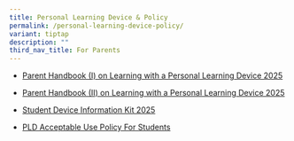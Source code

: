 ```yaml
---
title: Personal Learning Device & Policy
permalink: /personal-learning-device-policy/
variant: tiptap
description: ""
third_nav_title: For Parents
---
```

<ul data-tight="true" class="tight">
<li>
<p><a href="/files/2025/IP2___Parent_Handbook__I__2025.pdf" rel="noopener nofollow" target="_blank">Parent Handbook (I) on Learning with a Personal Learning Device 2025</a>
</p>
</li>
<li>
<p><a href="/files/2025/IP3___Parent_Handbook__II__2025.pdf" rel="noopener nofollow" target="_blank">Parent Handbook (II) on Learning with a Personal Learning Device 2025</a>
</p>
</li>
<li>
<p><a href="/files/2025/Student_Device_Information_Kit_2025.pdf" rel="noopener nofollow" target="_blank">Student Device Information Kit 2025</a>
</p>
</li>
<li>
<p><a href="/files/2025/AUP_2_7Feb_2025.pdf" rel="noopener noreferrer nofollow" target="_blank">PLD Acceptable Use Policy For Students</a>
</p>
</li>
</ul>
<p></p>